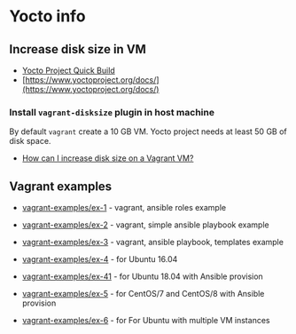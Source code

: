 # Yocto info

## Increase disk size in VM

* [Yocto Project Quick Build](https://www.yoctoproject.org/docs/3.1.3/brief-yoctoprojectqs/brief-yoctoprojectqs.html)
* [https://www.yoctoproject.org/docs/](https://www.yoctoproject.org/docs/)

### Install `vagrant-disksize` plugin in host machine

By default `vagrant` create a 10 GB VM. Yocto project needs at least 50 GB of disk space.

* [How can I increase disk size on a Vagrant VM?](vagrant-cfg)

## Vagrant examples

* [vagrant-examples/ex-1](https://github.com/narethim/vagrant-examples/tree/master/ex-1) - vagrant, ansible roles example
* [vagrant-examples/ex-2](https://github.com/narethim/vagrant-examples/tree/master/ex-2) - vagrant, simple ansible playbook example
* [vagrant-examples/ex-3](https://github.com/narethim/vagrant-examples/tree/master/ex-3) - vagrant, ansible playbook, templates example

* [vagrant-examples/ex-4](https://github.com/narethim/vagrant-examples/tree/master/ex-4) - for Ubuntu 16.04
* [vagrant-examples/ex-41](https://github.com/narethim/vagrant-examples/tree/master/ex-41) - for Ubuntu 18.04 with Ansible provision
* [vagrant-examples/ex-5](https://github.com/narethim/vagrant-examples/tree/master/ex-5) - for CentOS/7 and CentOS/8 with Ansible provision
* [vagrant-examples/ex-6](https://github.com/narethim/vagrant-examples/tree/master/ex-6) - for For Ubuntu with multiple VM instances
